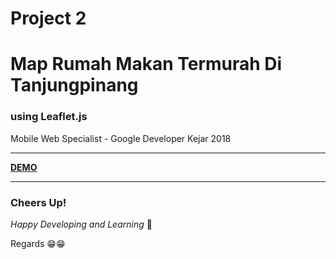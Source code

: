 # Project 2

# Map Rumah Makan Termurah Di Tanjungpinang 

### using Leaflet.js 

Mobile Web Specialist - Google Developer Kejar 2018

-------------------

**[DEMO](https://indrijunanda.github.io/leafletmapbox-restaurant/)**



-------------------
### Cheers Up!

*Happy Developing and Learning* 💪



Regards 😁😁
